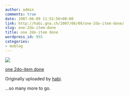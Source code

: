 ```yaml
---
author: admin
comments: true
date: 2007-06-09 11:52:56+00:00
link: http://habi.gna.ch/2007/06/09/one-2do-item-done/
slug: one-2do-item-done
title: one 2do-item done
wordpress_id: 955
categories:
- moblog
---
```



 [![](http://farm2.static.flickr.com/1046/537133577_b55b3338f6_m.jpg)](http://www.flickr.com/photos/habi/537133577/)
   

 
  [one 2do-item done](http://www.flickr.com/photos/habi/537133577/)
    

  Originally uploaded by [habi](http://www.flickr.com/people/habi/).
 



...so many more to go.
  

